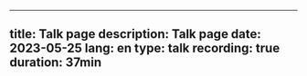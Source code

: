 




---
title: Talk page
description: Talk page
date: 2023-05-25
lang: en
type: talk
recording: true
duration: 37min
---
